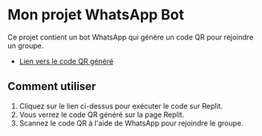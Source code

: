 # Mon projet WhatsApp Bot

Ce projet contient un bot WhatsApp qui génère un code QR pour rejoindre un groupe.

- [Lien vers le code QR généré](https:/Supremus/Queen_Lydia/code_qr.png)

## Comment utiliser

1. Cliquez sur le lien ci-dessus pour exécuter le code sur Replit.
2. Vous verrez le code QR généré sur la page Replit.
3. Scannez le code QR à l'aide de WhatsApp pour rejoindre le groupe.
